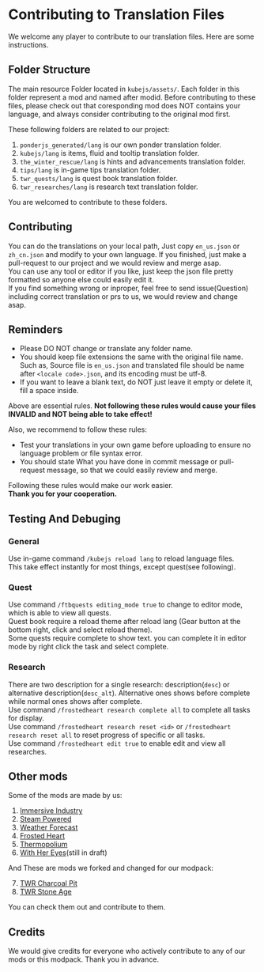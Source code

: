 # Contributing to Translation Files
We welcome any player to contribute to our translation files. Here are some instructions.
## Folder Structure
The main resource Folder located in `kubejs/assets/`.
Each folder in this folder represent a mod and named after modid. Before contributing to these files, please check out that coresponding mod does NOT contains your language, and always consider contributing to the original mod first.  

These following folders are related to our project:
1. `ponderjs_generated/lang` is our own ponder translation folder.
2. `kubejs/lang` is items, fluid and tooltip translation folder.
3. `the_winter_rescue/lang` is hints and advancements translation folder.
4. `tips/lang` is in-game tips translation folder.
5. `twr_quests/lang` is quest book translation folder.
7. `twr_researches/lang` is research text translation folder.

You are welcomed to contribute to these folders. 
## Contributing
You can do the translations on your local path, Just copy `en_us.json` or `zh_cn.json` and modify to your own language. If you finished, just make a pull-request to our project and we would review and merge asap.  
You can use any tool or editor if you like, just keep the json file pretty formatted so anyone else could easily edit it.  
If you find something wrong or inproper, feel free to send issue(Question) including correct translation or prs to us, we would review and change asap.
## Reminders
- Please DO NOT change or translate any folder name.   
- You should keep file extensions the same with the original file name. Such as, Source file is `en_us.json` and translated file should be name after `<locale code>.json`, and its encoding must be utf-8.
- If you want to leave a blank text, do NOT just leave it empty or delete it, fill a space inside. 
 
Above are essential rules. __Not following these rules would cause your files INVALID and NOT being able to take effect!__

Also, we recommend to follow these rules:
- Test your translations in your own game before uploading to ensure no language problem or file syntax error.
- You should state What you have done in commit message or pull-request message, so that we could easily review and merge. 
  
Following these rules would make our work easier.  
__Thank you for your cooperation.__
## Testing And Debuging
### General
Use in-game command `/kubejs reload lang` to reload language files.    
This take effect instantly for most things, except quest(see following).
### Quest
Use command `/ftbquests editing_mode true` to change to editor mode, which is able to view all quests.   
Quest book require a reload theme after reload lang (Gear button at the bottom right, click and select reload theme).    
Some quests require complete to show text. you can complete it in editor mode by right click the task and select complete.   
### Research
There are two description for a single research: description(`desc`) or alternative description(`desc_alt`). Alternative ones shows before complete while normal ones shows after complete.    
Use command `/frostedheart research complete all` to complete all tasks for display.   
Use command `/frostedheart research reset <id>` or `/frostedheart research reset all` to reset progress of specific or all tasks.   
Use command `/frostedheart edit true` to enable edit and view all researches.   
## Other mods
Some of the mods are made by us:
1. [Immersive Industry](https://github.com/TeamMoegMC/ImmersiveIndustry)
2. [Steam Powered](https://github.com/TeamMoegMC/SteamPowered)
3. [Weather Forecast](https://github.com/TeamMoegMC/WeatherForecast)
4. [Frosted Heart](https://github.com/TeamMoegMC/FrostedHeart)
5. [Thermopolium](https://github.com/TeamMoegMC/Thermopolium)
6. [With Her Eyes](https://github.com/TeamMoegMC/WithHerEyes)(still in draft)

And These are mods we forked and changed for our modpack:

7. [TWR Charcoal Pit](https://github.com/TeamMoegMC/CharcoalPit2)
8. [TWR Stone Age](https://github.com/TeamMoegMC/StoneAge)

You can check them out and contribute to them.  
## Credits
We would give credits for everyone who actively contribute to any of our mods or this modpack. Thank you in advance.
